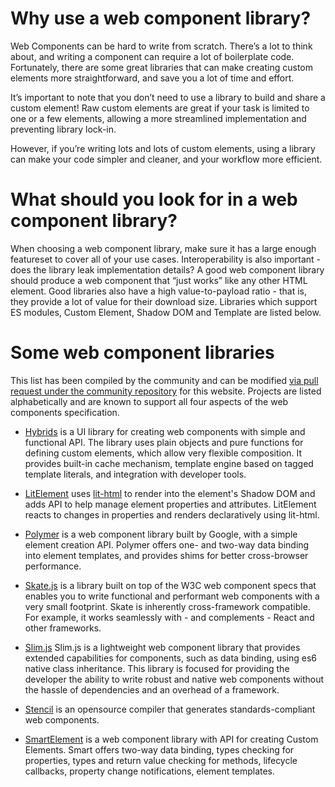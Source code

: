 # Why use a web component library?

Web Components can be hard to write from scratch. There’s a lot to think about, and writing a component can require a lot of boilerplate code. Fortunately, there are some great libraries that can make creating custom elements more straightforward, and save you a lot of time and effort.

It’s important to note that you don’t need to use a library to build and share a custom element! Raw custom elements are great if your task is limited to one or a few elements, allowing a more streamlined implementation and preventing library lock-in.

However, if you’re writing lots and lots of custom elements, using a library can make your code simpler and cleaner, and your workflow more efficient.


# What should you look for in a web component library?

When choosing a web component library, make sure it has a large enough featureset to cover all of your use cases. Interoperability is also important - does the library leak implementation details? A good web component library should produce a web component that “just works” like any other HTML element. Good libraries also have a high value-to-payload ratio - that is, they provide a lot of value for their download size. Libraries which support ES modules, Custom Element, Shadow DOM and Template are listed below.

# Some web component libraries

This list has been compiled by the community and can be modified [via pull request under the community repository](https://github.com/webcomponents/community/edit/master/static/libraries.md) for this website. Projects are listed alphabetically and are known to support all four aspects of the web components specification.

 * [Hybrids](https://github.com/hybridsjs/hybrids) is a UI library for creating web components with simple and functional API. The library uses plain objects and pure functions for defining custom elements, which allow very flexible composition. It provides built-in cache mechanism, template engine based on tagged template literals, and integration with developer tools. 

 * [LitElement](https://github.com/Polymer/lit-element) uses [lit-html](https://github.com/Polymer/lit-html) to render into the element's Shadow DOM and adds API to help manage element properties and attributes. LitElement reacts to changes in properties and renders declaratively using lit-html.
 
 * [Polymer](https://www.polymer-project.org/) is a web component library built by Google, with a simple element creation API. Polymer offers one- and two-way data binding into element templates, and provides shims for better cross-browser performance.

 * [Skate.js](https://skatejs.gitbooks.io/skatejs/content/) is a library built on top of the W3C web component specs that enables you to write functional and performant web components with a very small footprint. Skate is inherently cross-framework compatible. For example, it works seamlessly with - and complements - React and other frameworks.
 
 * [Slim.js](http://slimjs.com) Slim.js is a lightweight web component library that provides extended capabilities for components, such as data binding, using es6 native class inheritance. This library is focused for providing the developer the ability to write robust and native web components without the hassle of dependencies and an overhead of a framework.
 
 * [Stencil](https://stenciljs.com/) is an opensource compiler that generates standards-compliant web components.
 
 * [SmartElement](https://www.htmlelements.com/) is a web component library with API for creating Custom Elements. Smart offers two-way data binding, types checking for properties, types and return value checking for methods, lifecycle callbacks, property change notifications,
 element templates. 

